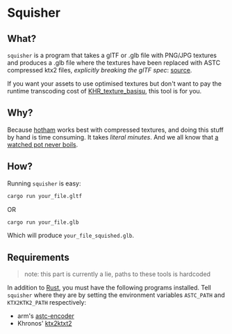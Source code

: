 # Squisher

## What?
`squisher` is a program that takes a glTF or .glb file with PNG/JPG textures and produces a .glb file where the textures have been replaced with ASTC compressed ktx2 files, *explicitly breaking the glTF spec*: [source](https://www.khronos.org/registry/glTF/specs/2.0/glTF-2.0.html#_image_mimetype).

If you want your assets to use optimised textures but don't want to pay the runtime transcoding cost of [KHR_texture_basisu](https://github.com/KhronosGroup/glTF/blob/main/extensions/2.0/Khronos/KHR_texture_basisu/README.md), this tool is for you.

## Why?
Because [hotham](https://github.com/leetvr/hotham) works best with compressed textures, and doing this stuff by hand is time consuming. It takes *literal minutes*. And we all know that [a watched pot never boils](https://www.youtube.com/watch?v=eTFBxp0VW9M).

## How?
Running `squisher` is easy:

````bash
cargo run your_file.gltf
````

OR

````bash
cargo run your_file.glb
````

Which will produce `your_file_squished.glb`.

## Requirements
 > note: this part is currently a lie, paths to these tools is hardcoded
 
In addition to [Rust](https://rustup.rs/), you must have the following programs installed. Tell `squisher` where they are by setting the environment variables `ASTC_PATH` and `KTX2KTK2_PATH` respectively:

- arm's [astc-encoder](https://github.com/ARM-software/astc-encoder)
- Khronos' [ktx2ktxt2](https://github.khronos.org/KTX-Software/ktxtools/ktx2ktx2.html)
